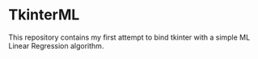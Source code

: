 # TkinterML
This repository contains my first attempt to bind tkinter with a simple ML Linear Regression algorithm.

